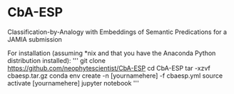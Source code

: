 # CbA-ESP
Classification-by-Analogy with Embeddings of Semantic Predications for a JAMIA submission

For installation (assuming \*nix and that you have the Anaconda Python distribution installed):
'''
git clone https://github.com/neophytescientist/CbA-ESP
cd CbA-ESP
tar -xzvf cbaesp.tar.gz
conda env create -n [yournamehere] -f cbaesp.yml
source activate [yournamehere]
jupyter notebook
'''
